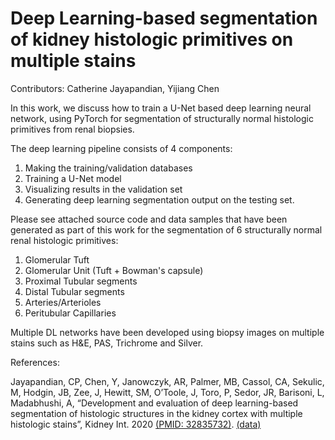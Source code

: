 # Deep Learning-based segmentation of kidney histologic primitives on multiple stains

Contributors: Catherine Jayapandian, Yijiang Chen

In this work, we discuss how to train a U-Net based deep learning neural network, using PyTorch for segmentation of structurally normal histologic primitives from renal biopsies. 

The deep learning pipeline consists of 4 components:
1) Making the training/validation databases
2) Training a U-Net model
3) Visualizing results in the validation set
4) Generating deep learning segmentation output on the testing set. 

Please see attached source code and data samples that have been generated as part of this work for the segmentation of 6 structurally normal renal histologic primitives:
1) Glomerular Tuft 
2) Glomerular Unit (Tuft + Bowman's capsule)
3) Proximal Tubular segments
4) Distal Tubular segments
5) Arteries/Arterioles
6) Peritubular Capillaries

Multiple DL networks have been developed using biopsy images on multiple stains such as H&E, PAS, Trichrome and Silver. 

References:

Jayapandian, CP, Chen, Y, Janowczyk, AR, Palmer, MB, Cassol, CA, Sekulic, M, Hodgin, JB, Zee, J, Hewitt, SM, O’Toole, J, Toro, P, Sedor, JR, Barisoni, L, Madabhushi, A, “Development and evaluation of deep learning-based segmentation of histologic structures in the kidney cortex with multiple histologic stains”, Kidney Int. 2020 [(PMID: 32835732)](https://pubmed.ncbi.nlm.nih.gov/32835732/). [(data)](https://github.com/ccipd/DL-kidneyhistologicprimitives-data)
